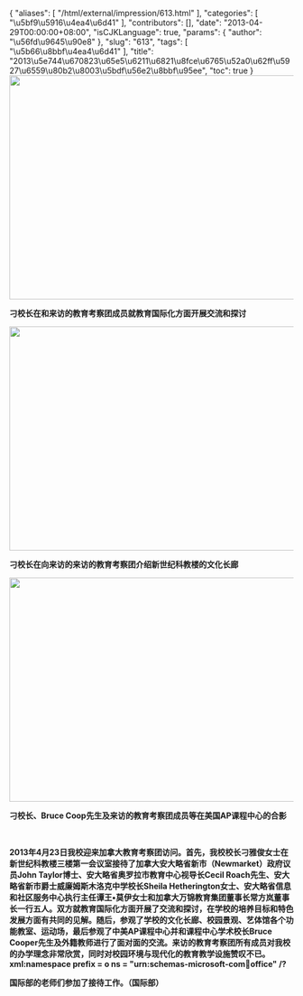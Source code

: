 {
    "aliases": [
        "/html/external/impression/613.html"
    ],
    "categories": [
        "\u5bf9\u5916\u4ea4\u6d41"
    ],
    "contributors": [],
    "date": "2013-04-29T00:00:00+08:00",
    "isCJKLanguage": true,
    "params": {
        "author": "\u56fd\u9645\u90e8"
    },
    "slug": "613",
    "tags": [
        "\u5b66\u8bbf\u4ea4\u6d41"
    ],
    "title": "2013\u5e744\u670823\u65e5\u6211\u6821\u8fce\u6765\u52a0\u62ff\u5927\u6559\u80b2\u8003\u5bdf\u56e2\u8bbf\u95ee",
    "toc": true
}
**<img
    src="https://cdn.tfls.online/mirror/full/43c8a68f81768cfe320d4cb3977d53f344e46ecc.jpg"
    style="display:block;margin-left:auto;margin-right:auto;"
    decoding="async"
    fetchpriority="auto"
    loading="lazy"
    height="397"
    width="600"
/>**

**刁校长在和来访的教育考察团成员就教育国际化方面开展交流和探讨**

**<img
    src="https://cdn.tfls.online/mirror/full/97812904b5c7ffbd269102ccdafaf1bc1d443945.jpg"
    style="display:block;margin-left:auto;margin-right:auto;"
    decoding="async"
    fetchpriority="auto"
    loading="lazy"
    height="397"
    width="600"
/>**

**刁校长在向来访的来访的教育考察团介绍新世纪科教楼的文化长廊**

**<img
    src="https://cdn.tfls.online/mirror/full/c5a20bd2fb6f394d931c0b68ddc35d3534d5f07e.jpg"
    style="display:block;margin-left:auto;margin-right:auto;"
    decoding="async"
    fetchpriority="auto"
    loading="lazy"
    height="397"
    width="600"
/>**

**刁校长、Bruce Coop先生及来访的教育考察团成员等在美国AP课程中心的合影**

 

**2013年4月23日我校迎来加拿大教育考察团访问。首先，我校校长刁雅俊女士在新世纪科教楼三楼第一会议室接待了加拿大安大略省新市（Newmarket）政府议员John Taylor博士、安大略省奥罗拉市教育中心视导长Cecil Roach先生、安大略省新市爵士威廉姆斯木洛克中学校长Sheila Hetherington女士、安大略省信息和社区服务中心执行主任谭王•莫伊女士和加拿大万锦教育集团董事长常方岚董事长一行五人。双方就教育国际化方面开展了交流和探讨，在学校的培养目标和特色发展方面有共同的见解。随后，参观了学校的文化长廊、校园景观、艺体馆各个功能教室、运动场，最后参观了中美AP课程中心并和课程中心学术校长Bruce Cooper先生及外籍教师进行了面对面的交流。来访的教育考察团所有成员对我校的办学理念非常欣赏，同时对校园环境与现代化的教育教学设施赞叹不已。xml:namespace prefix = o ns = "urn:schemas-microsoft-com:office:office" /?**

**国际部的老师们参加了接待工作。（国际部）**

